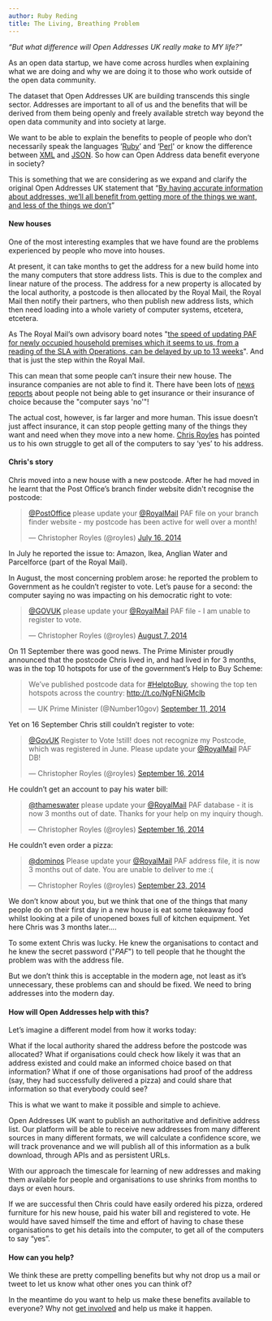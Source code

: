 ```yaml
---
author: Ruby Reding
title: The Living, Breathing Problem
---
```


*“But what difference will Open Addresses UK really make to MY life?”*

As an open data startup, we have come across hurdles when explaining what we are doing and why we are doing it to those who work outside of the open data community. 

The dataset that Open Addresses UK are building transcends this single sector. Addresses are important to all of us and the benefits that will be derived from them being openly and freely available stretch way beyond the open data community and into society at large.

We want to be able to explain the benefits to people of people who don’t necessarily speak the languages ‘[Ruby](https://www.ruby-lang.org/en/)’  and ‘[Perl](https://www.perl.org/)' or know the difference between [XML](http://www.w3.org/XML/) and [JSON](http://json.org/). So how can Open Address data benefit everyone in society?

This is something that we are considering as we expand and clarify the original Open Addresses UK statement that “[By having accurate information about addresses, we’ll all benefit from getting more of the things we want, and less of the things we don’t](https://alpha.openaddressesuk.org/)”

#### New houses

One of the most interesting examples that we have found are the problems experienced by people who move into houses.

At present, it can take months to get the address for a new build home into the many computers that store address lists. This is due to the complex and linear nature of the process. The address for a new property is allocated by the local authority, a postcode is then allocated by the Royal Mail, the Royal Mail then notify their partners, who then publish new address lists, which then need loading into a whole variety of computer systems, etcetera, etcetera. 

As The Royal Mail’s own advisory board notes "[the speed of updating PAF <the Postal Address File> for newly occupied household premises which it seems to us, from a reading of the SLA with Operations, can be delayed by up to 13 weeks](http://www.pafboard.org.uk/documents/PAF(15)2%20Strategy%20for%20PAF%202014.pdf)". And that is just the step within the Royal Mail.

This can mean that some people can’t insure their new house. The insurance companies are not able to find it. There have been lots of [news reports](http://www.bbc.co.uk/news/business-24960746) about people not being able to get insurance or their insurance of choice because the "computer says 'no'"!

The actual cost, however, is far larger and more human. This issue doesn’t just affect insurance, it can stop people getting many of the things they want and need when they move into a new home. [Chris Royles](https://twitter.com/royles) has pointed us to his own struggle to get all of the computers to say ‘yes’ to his address.

#### Chris's story

Chris moved into a new house with a new postcode. After he had moved in he learnt that the Post Office’s branch finder website didn't recognise the postcode:

<blockquote class="twitter-tweet" lang="en"><p><a href="https://twitter.com/PostOffice">@PostOffice</a> please update your <a href="https://twitter.com/RoyalMail">@RoyalMail</a> PAF file on your branch finder website - my postcode has been active for well over a month!</p>&mdash; Christopher Royles (@royles) <a href="https://twitter.com/royles/status/489387742137421824">July 16, 2014</a></blockquote> <script async src="//platform.twitter.com/widgets.js" charset="utf-8"></script>

In July he reported the issue to: Amazon, Ikea, Anglian Water and Parcelforce (part of the Royal Mail).

In August, the most concerning problem arose: he reported the problem to Government as he couldn’t register to vote. Let’s pause for a second: the computer saying no was impacting on his democratic right to vote:

<blockquote class="twitter-tweet" lang="en"><p><a href="https://twitter.com/GOVUK">@GOVUK</a> please update your <a href="https://twitter.com/RoyalMail">@RoyalMail</a> PAF file - I am unable to register to vote.</p>&mdash; Christopher Royles (@royles) <a href="https://twitter.com/royles/status/497320441087016961">August 7, 2014</a></blockquote> <script async src="//platform.twitter.com/widgets.js" charset="utf-8"></script>

On 11 September there was good news. The Prime Minister proudly announced that the postcode Chris lived in, and had lived in for 3 months, was in the top 10 hotspots for use of the government’s Help to Buy Scheme:

<blockquote class="twitter-tweet" lang="en"><p>We’ve published postcode data for <a href="https://twitter.com/hashtag/HelptoBuy?src=hash">#HelptoBuy</a>, showing the top ten hotspots across the country: <a href="http://t.co/NgFNiGMclb">http://t.co/NgFNiGMclb</a></p>&mdash; UK Prime Minister (@Number10gov) <a href="https://twitter.com/Number10gov/status/510046727886606337">September 11, 2014</a></blockquote>
<script async src="//platform.twitter.com/widgets.js" charset="utf-8"></script>

Yet on 16 September Chris still couldn’t register to vote:

<blockquote class="twitter-tweet" lang="en"><p><a href="https://twitter.com/GOVUK">@GovUK</a> Register to Vote !still! does not recognize my Postcode, which was registered in June. Please update your <a href="https://twitter.com/RoyalMail">@RoyalMail</a> PAF DB!</p>&mdash; Christopher Royles (@royles) <a href="https://twitter.com/royles/status/511913773280800769">September 16, 2014</a></blockquote> <script async src="//platform.twitter.com/widgets.js" charset="utf-8"></script>

He couldn’t get an account to pay his water bill:

<blockquote class="twitter-tweet" lang="en"><p><a href="https://twitter.com/thameswater">@thameswater</a> please update your <a href="https://twitter.com/RoyalMail">@RoyalMail</a> PAF database - it is now 3 months out of date. Thanks for your help on my inquiry though.</p>&mdash; Christopher Royles (@royles) <a href="https://twitter.com/royles/status/511914212189544449">September 16, 2014</a></blockquote> <script async src="//platform.twitter.com/widgets.js" charset="utf-8"></script>

He couldn’t even order a pizza:

<blockquote class="twitter-tweet" lang="en"><p><a href="https://twitter.com/dominos">@dominos</a> Please update your <a href="https://twitter.com/RoyalMail">@RoyalMail</a> PAF address file, it is now 3 months out of date. You are unable to deliver to me :(</p>&mdash; Christopher Royles (@royles) <a href="https://twitter.com/royles/status/514491838405701632">September 23, 2014</a></blockquote> <script async src="//platform.twitter.com/widgets.js" charset="utf-8"></script>

We don’t know about you, but we think that one of the things that many people do on their first day in a new house is eat some takeaway food whilst looking at a pile of unopened boxes full of kitchen equipment. Yet here Chris was 3 months later....

To some extent Chris was lucky. He knew the organisations to contact and he knew the secret password ("*PAF*") to tell people that he thought the problem was with the address file.

But we don’t think this is acceptable in the modern age, not least as it’s unnecessary, these problems can and should be fixed. We need to bring addresses into the modern day.

#### How will Open Addresses help with this?

Let’s imagine a different model from how it works today:

What if the local authority shared the address before the postcode was allocated? What if organisations could check how likely it was that an address existed and could make an informed choice based on that information? What if one of those organisations had proof of the address (say, they had successfully delivered a pizza) and could share that information so that everybody could see? 

This is what we want to make it possible and simple to achieve.

Open Addresses UK want to publish an authoritative and definitive address list. Our platform will be able to receive new addresses from many different sources in many different formats, we will calculate a confidence score, we will track provenance and we will publish all of this information as a bulk download, through APIs and as persistent URLs.

With our approach the timescale for learning of new addresses and making them available for people and organisations to use shrinks from months to days or even hours.

If we are successful then Chris could have easily ordered his pizza, ordered furniture for his new house, paid his water bill and registered to vote. He would have saved himself the time and effort of having to chase these organisations to get his details into the computer, to get all of the computers to say “yes”.

#### How can you help?

We think these are pretty compelling benefits but why not drop us a mail or tweet to let us know what other ones you can think of?

In the meantime do you want to help us make these benefits available to everyone? Why not [get involved](https://alpha.openaddressesuk.org/about/involved) and help us make it happen.









